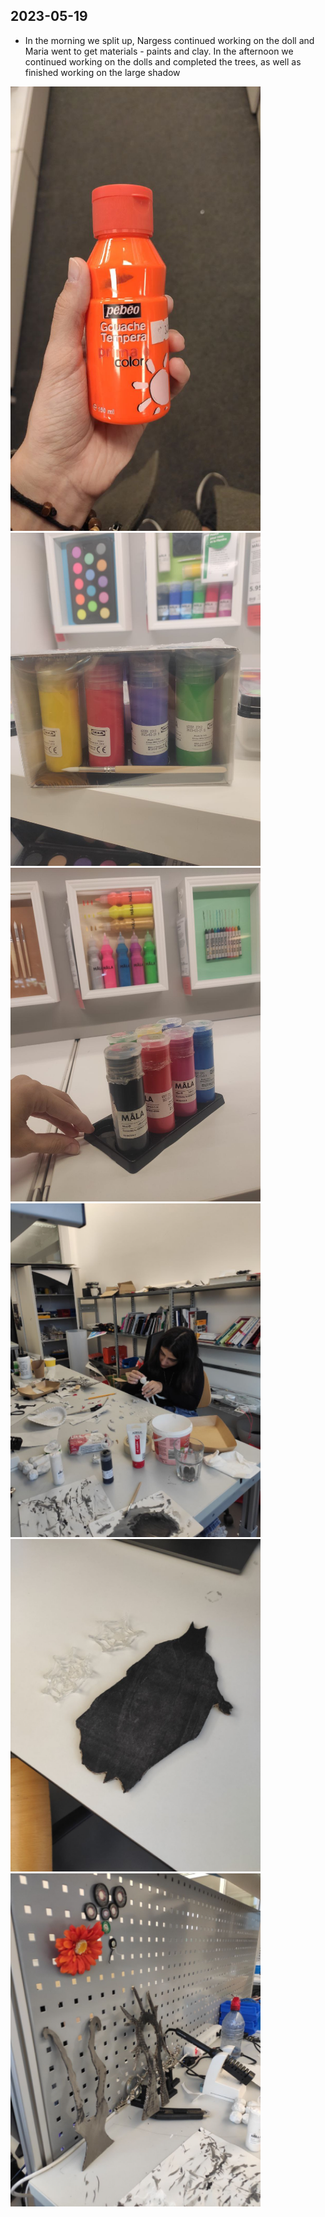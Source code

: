 ## 2023-05-19

- In the morning we split up, Nargess continued working on the doll and Maria went to get materials - paints and clay. In the afternoon we continued working on the dolls and completed the trees, as well as finished working on the large shadow

<img src="imagesD/43.png" width="400px">

<img src="imagesD/44.png" width="400px">

<img src="imagesD/45.png" width="400px">

<img src="imagesD/35.png" width="400px">

<img src="imagesD/36.png" width="400px">

<img src="imagesD/37.png" width="400px">


